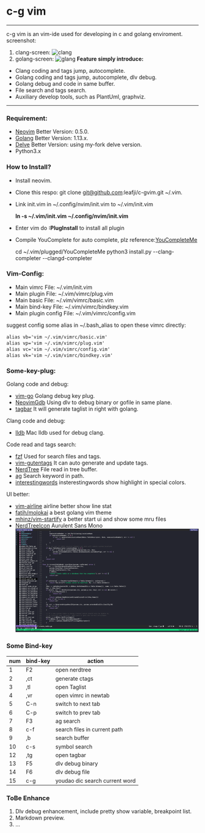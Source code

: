 # c-g vim 
----
c-g vim is an vim-ide used for developing in c and golang enviroment.
screenshot:
1. clang-screen:
   ![clang](clang.gif)
2. golang-screen:
   ![glang](golang.gif)
**Feature simply introduce:**
- Clang coding and tags jump, autocomplete.
- Golang coding and tags jump, autocomplete, dlv debug.
- Golang debug and code in same buffer.
- File search and tags search.
- Auxiliary develop tools, such as PlantUml, graphviz.
---
### Requirement:
- [Neovim](ttps://github.com/neovim/neovim) Better Version: 0.5.0.
- [Golang](https://golang.google.cn/dl/) Better Version: 1.13.x.
- [Delve](https://github.com/leafji/delve)  Better Version: using my-fork delve version.
- Python3.x
### How to Install?
- Install neovim.
- Clone this respo: git clone git@github.com:leafji/c-gvim.git ~/.vim.
- Link init.vim in ~/.config/nvim/init.vim to ~/.vim/init.vim  

    **ln -s ~/.vim/init.vim ~/.config/nvim/init.vim**
- Enter vim do **:PlugInstall** to install all plugin 
- Compile YouComplete for auto complete, plz reference:[YouCompleteMe](https://github.com/ycm-core/YouCompleteMe)

    cd ~/.vim/plugged/YouCompleteMe
    python3 install.py --clang-completer --clangd-completer 

### Vim-Config:
- Main vimrc File: ~/.vim/init.vim
- Main plugin File: ~/.vim/vimrc/plug.vim
- Main basic File: ~/.vim/vimrc/basic.vim
- Main bind-key File: ~/.vim/vimrc/bindkey.vim
- Main plugin config File: ~/.vim/vimrc/config.vim

suggest config some alias in ~/.bash_alias to open these vimrc directly:
```
alias vb='vim ~/.vim/vimrc/basic.vim'
alias vp='vim ~/.vim/vimrc/plug.vim'
alias vc='vim ~/.vim/vimrc/config.vim'
alias vk='vim ~/.vim/vimrc/bindkey.vim'
```
### Some-key-plug:
Golang code and debug:
- [vim-go](https://github.com/fatih/vim-go) Golang debug key plug.
- [NeovimGdb](https://github.com/leafji/NeovimGdb) Using dlv to debug binary or gofile in same plane.
- [tagbar](https://github.com/majutsushi/tagbar) It will generate taglist in right with golang.

Clang code and debug:
- [lldb](https://github.com/dbgx/lldb.nvim) Mac lldb used for debug clang.

Code read and tags search:
- [fzf](https://github.com/junegunn/fzf) Used for search files and tags.
- [vim-gutentags](https://github.com/ludovicchabant/vim-gutentags) It can auto generate and update tags.
- [NerdTree](https://github.com/scrooloose/nerdtree)  File read in tree buffer.
- [ag](https://github.com/rking/ag.vim) Search keyword in path.
- [interestingwords](https://github.com/lfv89/vim-interestingwords)  insterestingwords show highlight in special colors.

UI better:
- [vim-airline](https://github.com/vim-airline/vim-airline) airline better show line stat
- [fatih/molokai](https://github.com/fatih/molokai) a best golang vim theme
- [mhinz/vim-startify](https://github.com/mhinz/vim-startify) a better start ui and show some mru files
- [NerdTreeIcon](https://www.nerdfonts.com/font-downloads) Aurulent Sans Mono
  ![Nerd icon](icon.png)

### Some Bind-key
num|bind-key|action
-|-|-
1|F2| open nerdtree
2|,ct| generate ctags
3|,tl| open Taglist
4|,vr| open vimrc in newtab
5|C-n| switch to next tab
6|C-p| switch to prev tab
7|F3|  ag search
8|c-f|  search files in current path
9|,b|  search buffer
10|c-s| symbol search
12|,tg | open tagbar
13|F5 | dlv debug binary
14|F6 | dlv debug file
15|c-g | youdao dic search current word

### ToBe Enhance
1. Dlv debug enhancement, include pretty show variable, breakpoint list.
2. Markdown preview.
3. ...